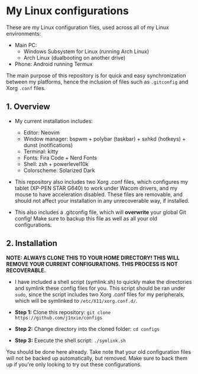 # My Linux configurations

These are my Linux configuration files, used across all of my Linux environments:

- Main PC:
  - Windows Subsystem for Linux (running Arch Linux)
  - Arch Linux (dualbooting on another drive)
- Phone: Android running Termux  

The main purpose of this repository is for quick and easy synchronization between
my platforms, hence the inclusion of files such as
`.gitconfig` and Xorg `.conf` files.

## 1. Overview

- My current installation includes:
  - Editor: Neovim
  - Window manager: bspwm + polybar (taskbar) + sxhkd (hotkeys) + dunst (notifications)
  - Terminal: kitty
  - Fonts: Fira Code + Nerd Fonts
  - Shell: zsh + powerlevel10k
  - Colorscheme: Solarized Dark

- This repository also includes two Xorg .conf files, which configures my tablet
(XP-PEN STAR G640) to work under Wacom drivers, and my mouse
to have acceleration disabled. These files are removable, and should not affect
your installation in any unrecoverable way, if installed.
- This also includes a .gitconfig file, which will **overwrite**
your global Git config! Make sure to backup this file as well as all your old configurations.

## 2. Installation

**NOTE: ALWAYS CLONE THIS TO YOUR HOME DIRECTORY! THIS WILL REMOVE YOUR CURRENT
CONFIGURATIONS. THIS PROCESS IS NOT RECOVERABLE.**

- I have included a shell script (symlink.sh) to quickly make the directories and
symlink these config files for you. This script should be ran under `sudo`,
since the script includes two Xorg .conf files for my peripherals,
which will be symlinked to `/etc/X11/xorg.conf.d/`.

- **Step 1:** Clone this repository: `git clone https://github.com/j1nxie/configs`
- **Step 2:** Change directory into the cloned folder: `cd configs`
- **Step 3:** Execute the shell script: `./symlink.sh`  

You should be done here already. Take note that your old configuration files
will not be backed up automatically, but removed.
Make sure to back them up if you're only looking to try out these configurations.
